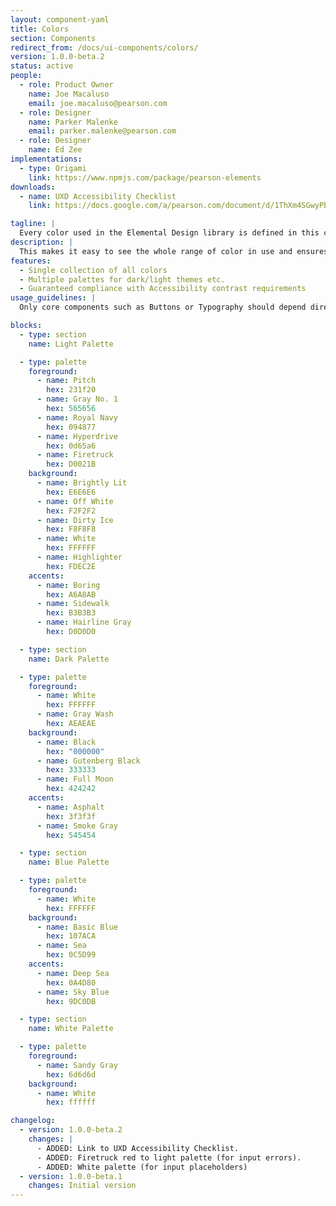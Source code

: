 ```yaml
---
layout: component-yaml
title: Colors
section: Components
redirect_from: /docs/ui-components/colors/
version: 1.0.0-beta.2
status: active
people:
  - role: Product Owner
    name: Joe Macaluso
    email: joe.macaluso@pearson.com
  - role: Designer
    name: Parker Malenke
    email: parker.malenke@pearson.com
  - role: Designer
    name: Ed Zee
implementations:
  - type: Origami
    link: https://www.npmjs.com/package/pearson-elements
downloads:
  - name: UXD Accessibility Checklist
    link: https://docs.google.com/a/pearson.com/document/d/1ThXm4SGwyPb3wtlJGmOWLTRCIWERcLsjtP-jlkGjwAY/edit?usp=sharing

tagline: |
  Every color used in the Elemental Design library is defined in this component.
description: |
  This makes it easy to see the whole range of color in use and ensures we don't have 3 different versions of the same blue. Colors are organized into *Palettes* which contain *Foreground*, *Background*, and *Accent* colors. Any combination of foreground and background colors from the same palette are guaranteed to have sufficient contrast to meet WCAG 2.0 AA guidelines. Accent colors have no contrast guarantee and can be used for visual decoration (separator lines, for example) but not text.
features:
  - Single collection of all colors
  - Multiple palettes for dark/light themes etc.
  - Guaranteed compliance with Accessibility contrast requirements
usage_guidelines: |
  Only core components such as Buttons or Typography should depend directly on the colors component. Higher level components should get their colors indirectly from the core set of components. This makes it easy to update the color usage across the library.

blocks:
  - type: section
    name: Light Palette

  - type: palette
    foreground:
      - name: Pitch
        hex: 231f20
      - name: Gray No. 1
        hex: 565656
      - name: Royal Navy
        hex: 094877
      - name: Hyperdrive
        hex: 0d65a6
      - name: Firetruck
        hex: D0021B
    background:
      - name: Brightly Lit
        hex: E6E6E6
      - name: Off White
        hex: F2F2F2
      - name: Dirty Ice
        hex: F8F8F8
      - name: White
        hex: FFFFFF
      - name: Highlighter
        hex: FDEC2E
    accents:
      - name: Boring
        hex: A6A8AB
      - name: Sidewalk
        hex: B3B3B3
      - name: Hairline Gray
        hex: D0D0D0

  - type: section
    name: Dark Palette

  - type: palette
    foreground:
      - name: White
        hex: FFFFFF
      - name: Gray Wash
        hex: AEAEAE
    background:
      - name: Black
        hex: "000000"
      - name: Gutenberg Black
        hex: 333333
      - name: Full Moon
        hex: 424242
    accents:
      - name: Asphalt
        hex: 3f3f3f
      - name: Smoke Gray
        hex: 545454

  - type: section
    name: Blue Palette

  - type: palette
    foreground:
      - name: White
        hex: FFFFFF
    background:
      - name: Basic Blue
        hex: 107ACA
      - name: Sea
        hex: 0C5D99
    accents:
      - name: Deep Sea
        hex: 0A4D80
      - name: Sky Blue
        hex: 9DC0DB

  - type: section
    name: White Palette

  - type: palette
    foreground:
      - name: Sandy Gray
        hex: 6d6d6d
    background:
      - name: White
        hex: ffffff

changelog:
  - version: 1.0.0-beta.2
    changes: |
      - ADDED: Link to UXD Accessibility Checklist.
      - ADDED: Firetruck red to light palette (for input errors).
      - ADDED: White palette (for input placeholders)
  - version: 1.0.0-beta.1
    changes: Initial version
---
```

